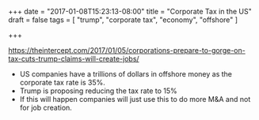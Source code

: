 +++
date = "2017-01-08T15:23:13-08:00"
title = "Corporate Tax in the US"
draft = false
tags = [ "trump", "corporate tax", "economy", "offshore" ]


+++

https://theintercept.com/2017/01/05/corporations-prepare-to-gorge-on-tax-cuts-trump-claims-will-create-jobs/

* US companies have a trillions of dollars in offshore money as the corporate tax rate is 35%.
* Trump is proposing reducing the tax rate to 15%
* If this will happen companies will just use this to do more M&A and not for job creation.
